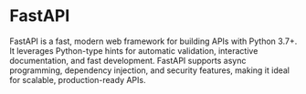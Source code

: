 # FastAPI
FastAPI is a fast, modern web framework for building APIs with Python 3.7+. It leverages Python-type hints for automatic validation, interactive documentation, and fast development. FastAPI supports async programming, dependency injection, and security features, making it ideal for scalable, production-ready APIs.
